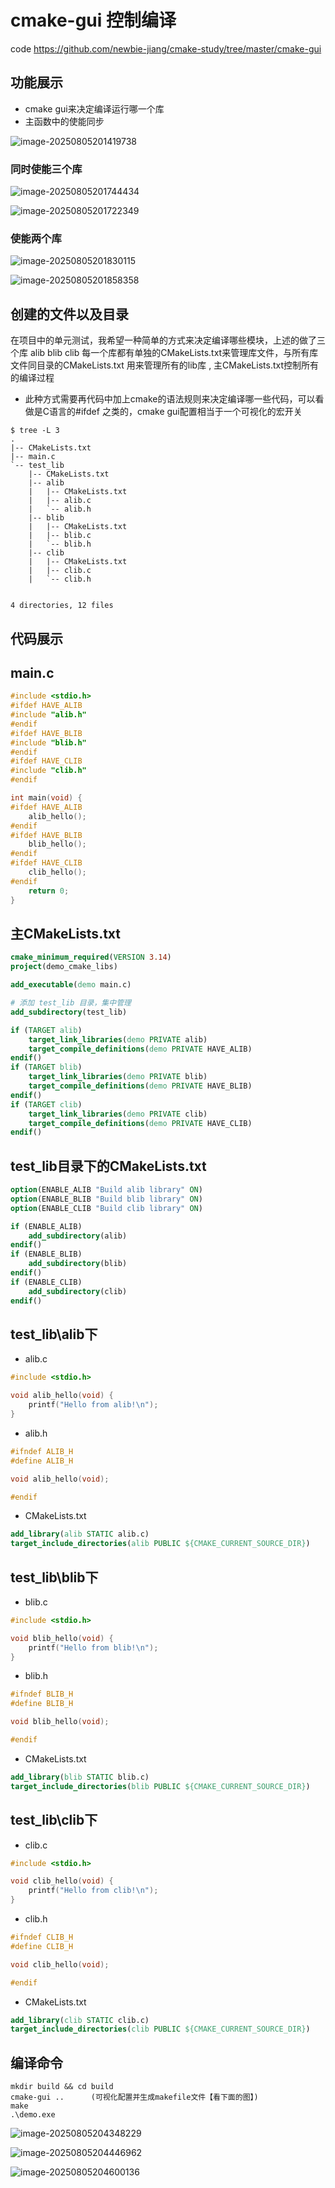 # cmake-gui 控制编译

code https://github.com/newbie-jiang/cmake-study/tree/master/cmake-gui

## 功能展示

- cmake gui来决定编译运行哪一个库
- 主函数中的使能同步

![image-20250805201419738](https://newbie-typora.oss-cn-shenzhen.aliyuncs.com/TyporaJPG/image-20250805201419738.png)

### 同时使能三个库

![image-20250805201744434](https://newbie-typora.oss-cn-shenzhen.aliyuncs.com/TyporaJPG/image-20250805201744434.png)

![image-20250805201722349](https://newbie-typora.oss-cn-shenzhen.aliyuncs.com/TyporaJPG/image-20250805201722349.png)

### 使能两个库

![image-20250805201830115](https://newbie-typora.oss-cn-shenzhen.aliyuncs.com/TyporaJPG/image-20250805201830115.png)

![image-20250805201858358](https://newbie-typora.oss-cn-shenzhen.aliyuncs.com/TyporaJPG/image-20250805201858358.png)

## 创建的文件以及目录

在项目中的单元测试，我希望一种简单的方式来决定编译哪些模块，上述的做了三个库 alib  blib clib  每一个库都有单独的CMakeLists.txt来管理库文件，与所有库文件同目录的CMakeLists.txt 用来管理所有的lib库 , 主CMakeLists.txt控制所有的编译过程

- 此种方式需要再代码中加上cmake的语法规则来决定编译哪一些代码，可以看做是C语言的#ifdef 之类的，cmake gui配置相当于一个可视化的宏开关

```
$ tree -L 3
.
|-- CMakeLists.txt
|-- main.c
`-- test_lib
    |-- CMakeLists.txt
    |-- alib
    |   |-- CMakeLists.txt
    |   |-- alib.c
    |   `-- alib.h
    |-- blib
    |   |-- CMakeLists.txt
    |   |-- blib.c
    |   `-- blib.h
    |-- clib
    |   |-- CMakeLists.txt
    |   |-- clib.c
    |   `-- clib.h


4 directories, 12 files

```



## 代码展示

## main.c

```c
#include <stdio.h>
#ifdef HAVE_ALIB
#include "alib.h"
#endif
#ifdef HAVE_BLIB
#include "blib.h"
#endif
#ifdef HAVE_CLIB
#include "clib.h"
#endif

int main(void) {
#ifdef HAVE_ALIB
    alib_hello();
#endif
#ifdef HAVE_BLIB
    blib_hello();
#endif
#ifdef HAVE_CLIB
    clib_hello();
#endif
    return 0;
}
```

## 主CMakeLists.txt

```cmake
cmake_minimum_required(VERSION 3.14)
project(demo_cmake_libs)

add_executable(demo main.c)

# 添加 test_lib 目录，集中管理
add_subdirectory(test_lib)

if (TARGET alib)
    target_link_libraries(demo PRIVATE alib)
    target_compile_definitions(demo PRIVATE HAVE_ALIB)
endif()
if (TARGET blib)
    target_link_libraries(demo PRIVATE blib)
    target_compile_definitions(demo PRIVATE HAVE_BLIB)
endif()
if (TARGET clib)
    target_link_libraries(demo PRIVATE clib)
    target_compile_definitions(demo PRIVATE HAVE_CLIB)
endif()
```



## test_lib目录下的CMakeLists.txt

```cmake
option(ENABLE_ALIB "Build alib library" ON)
option(ENABLE_BLIB "Build blib library" ON)
option(ENABLE_CLIB "Build clib library" ON)

if (ENABLE_ALIB)
    add_subdirectory(alib)
endif()
if (ENABLE_BLIB)
    add_subdirectory(blib)
endif()
if (ENABLE_CLIB)
    add_subdirectory(clib)
endif()
```



## test_lib\alib下

- alib.c

```c
#include <stdio.h>

void alib_hello(void) {
    printf("Hello from alib!\n");
}
```

- alib.h

```c
#ifndef ALIB_H
#define ALIB_H

void alib_hello(void);

#endif
```

- CMakeLists.txt

```cmake
add_library(alib STATIC alib.c)
target_include_directories(alib PUBLIC ${CMAKE_CURRENT_SOURCE_DIR})
```

## test_lib\blib下

- blib.c

```c
#include <stdio.h>

void blib_hello(void) {
    printf("Hello from blib!\n");
}
```

- blib.h

```c
#ifndef BLIB_H
#define BLIB_H

void blib_hello(void);

#endif
```

- CMakeLists.txt

```cmake
add_library(blib STATIC blib.c)
target_include_directories(blib PUBLIC ${CMAKE_CURRENT_SOURCE_DIR})
```

## test_lib\clib下

- clib.c

```c
#include <stdio.h>

void clib_hello(void) {
    printf("Hello from clib!\n");
}
```

- clib.h

```c
#ifndef CLIB_H
#define CLIB_H

void clib_hello(void);

#endif
```

- CMakeLists.txt

```cmake
add_library(clib STATIC clib.c)
target_include_directories(clib PUBLIC ${CMAKE_CURRENT_SOURCE_DIR})
```



## 编译命令

```
mkdir build && cd build
cmake-gui ..      (可视化配置并生成makefile文件【看下面的图】)
make
.\demo.exe
```

![image-20250805204348229](https://newbie-typora.oss-cn-shenzhen.aliyuncs.com/TyporaJPG/image-20250805204348229.png)

![image-20250805204446962](https://newbie-typora.oss-cn-shenzhen.aliyuncs.com/TyporaJPG/image-20250805204446962.png)

![image-20250805204600136](https://newbie-typora.oss-cn-shenzhen.aliyuncs.com/TyporaJPG/image-20250805204600136.png)
